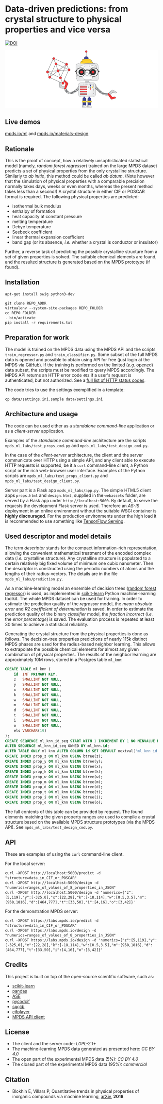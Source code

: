 Data-driven predictions: from crystal structure to physical properties and vice versa
======

[![DOI](https://zenodo.org/badge/110734326.svg)](https://zenodo.org/badge/latestdoi/110734326)

![Materials simulations ab datum](https://raw.githubusercontent.com/mpds-io/mpds-ml-labs/master/crystallographer_mpds_cc_by_40.png "Materials simulation ab datum")


Live demos
------

[mpds.io/ml](https://mpds.io/ml) and [mpds.io/materials-design](https://mpds.io/materials-design)


Rationale
------

This is the proof of concept, how a relatively unsophisticated statistical model (namely, _random forest regressor_) trained on the large MPDS dataset predicts a set of physical properties from the only crystalline structure. Similarly to _ab initio_, this method could be called _ab datum_. (Note however that the simulation of physical properties with a comparable precision normally takes days, weeks or even months, whereas the present method takes less than a second!) A crystal structure in either CIF or POSCAR format is required. The following physical properties are predicted:

- isothermal bulk modulus
- enthalpy of formation
- heat capacity at constant pressure
- melting temperature
- Debye temperature
- Seebeck coefficient
- linear thermal expansion coefficient
- band gap (or its absence, _i.e._ whether a crystal is conductor or insulator)

Further, a reverse task of predicting the possible crystalline structure from a set of given properties is solved. The suitable chemical elements are found, and the resulted structure is generated based on the MPDS prototype (if found).


Installation
------

```shell
apt-get install swig python3-dev
```

```shell
git clone REPO_ADDR
virtualenv --system-site-packages REPO_FOLDER
cd REPO_FOLDER
. bin/activate
pip install -r requirements.txt
```


Preparation for work
------

The model is trained on the MPDS data using the MPDS API and the scripts `train_regressor.py` and `train_classifier.py`. Some subset of the full MPDS data is opened and possible to obtain using API for free (just login at the MPDS via [GitHub](https://mpds.io/github_oauth.html)). If the training is performed on the limited (_e.g._ opened) data subset, the scripts must be modified to query MPDS accordingly. The MPDS API returns an HTTP error code `402` if a user's request is authenticated, but not authorized. See a [full list of HTTP status codes](https://en.wikipedia.org/wiki/List_of_HTTP_status_codes).

The code tries to use the settings exemplified in a template:

```shell
cp data/settings.ini.sample data/settings.ini
```


Architecture and usage
------

The code can be used either as a *standalone command-line* application or as a *client-server* application.

Examples of the *standalone command-line* architecture are the scripts `mpds_ml_labs/test_props_cmd.py` and `mpds_ml_labs/test_design_cmd.py`.

In the case of the *client-server* architecture, the client and the server communicate over HTTP using a simple API, and any client able to execute HTTP requests is supported, be it a `curl` command-line client, a Python script or the rich web-browser user interface. Examples of the Python scripts are `mpds_ml_labs/test_props_client.py` and `mpds_ml_labs/test_design_client.py`.

Server part is a Flask app `mpds_ml_labs/app.py`. The simple HTML5 client apps `props.html` and `design.html`, supplied in the `webassets` folder, are served by a Flask app under `http://localhost:5000`. By default, to serve the requests the development Flask server is used. Therefore an _AS-IS_ deployment in an online environment without the suitable WSGI container is **highly discouraged**. For the production environments under the high load it is recommended to use something like [TensorFlow Serving](https://www.tensorflow.org/serving).


Used descriptor and model details
------

The term _descriptor_ stands for the compact information-rich representation, allowing the convenient mathematical treatment of the encoded complex data (_i.e._ crystalline structure). Any crystalline structure is populated to a certain relatively big fixed volume of minimum one cubic nanometer. Then the descriptor is constructed using the periodic numbers of atoms and the lengths of their radius-vectors. The details are in the file `mpds_ml_labs/prediction.py`.

As a machine-learning model an ensemble of decision trees ([random forest regressor](http://scikit-learn.org/stable/modules/ensemble.html)) is used, as implemented in [scikit-learn](http://scikit-learn.org) Python machine-learning toolkit. The whole MPDS dataset can be used for training. In order to estimate the prediction quality of the _regressor_ model, the _mean absolute error_ and _R2 coefficient of determination_ is saved. In order to estimate the prediction quality of the binary _classifier_ model, the _fraction incorrect_ (_i.e._ the _error percentage_) is saved. The evaluation process is repeated at least 30 times to achieve a statistical reliability.

Generating the crystal structure from the physical properties is done as follows. The decision-tree properties predictions of nearly 115k distinct MPDS phases are used for the radius-based neighbor learning. This allows to extrapolate the possible chemical elements for almost any given combination of physical properties. The results of the neighbor learning are approximately 10M rows, stored in a Postgres table `ml_knn`:

```sql
CREATE TABLE ml_knn (
    id  INT PRIMARY KEY,
    z   SMALLINT NOT NULL,
    y   SMALLINT NOT NULL,
    x   SMALLINT NOT NULL,
    k   SMALLINT NOT NULL,
    w   SMALLINT NOT NULL,
    m   SMALLINT NOT NULL,
    d   SMALLINT NOT NULL,
    t   SMALLINT NOT NULL,
    i   SMALLINT NOT NULL,
    o   SMALLINT NOT NULL,
    els VARCHAR(19)
);
CREATE SEQUENCE ml_knn_id_seq START WITH 1 INCREMENT BY 1 NO MINVALUE NO MAXVALUE CACHE 1;
ALTER SEQUENCE ml_knn_id_seq OWNED BY ml_knn.id;
ALTER TABLE ONLY ml_knn ALTER COLUMN id SET DEFAULT nextval('ml_knn_id_seq'::regclass);
CREATE INDEX prop_z ON ml_knn USING btree(z);
CREATE INDEX prop_y ON ml_knn USING btree(y);
CREATE INDEX prop_x ON ml_knn USING btree(x);
CREATE INDEX prop_k ON ml_knn USING btree(k);
CREATE INDEX prop_w ON ml_knn USING btree(w);
CREATE INDEX prop_m ON ml_knn USING btree(m);
CREATE INDEX prop_d ON ml_knn USING btree(d);
CREATE INDEX prop_t ON ml_knn USING btree(t);
CREATE INDEX prop_i ON ml_knn USING btree(i);
CREATE INDEX prop_o ON ml_knn USING btree(o);
```

The full contents of this table can be provided by request. The found elements matching the given property ranges are used to compile a crystal structure based on the available MPDS structure prototypes (via the MPDS API). See `mpds_ml_labs/test_design_cmd.py`.


API
------

These are examples of using the `curl` command-line client.

For the local server:

```shell
curl -XPOST http://localhost:5000/predict -d "structure=data_in_CIF_or_POSCAR"
curl -XPOST http://localhost:5000/design -d "numerics=ranges_of_values_of_8_properties_in_JSON"
curl -XPOST http://localhost:5000/design -d 'numerics={"z":[5,119],"y":[-325,0],"x":[22,28],"k":[-18,114],"w":[0.5,3.5],"m":[958,1816],"d":[464,777],"t":[33,50],"i":[4,16],"o":[3,42]}'
```

For the demonstration MPDS server:

```shell
curl -XPOST https://labs.mpds.io/predict -d "structure=data_in_CIF_or_POSCAR"
curl -XPOST https://labs.mpds.io/design -d "numerics=ranges_of_values_of_8_properties_in_JSON"
curl -XPOST https://labs.mpds.io/design -d 'numerics={"z":[5,119],"y":[-325,0],"x":[22,28],"k":[-18,114],"w":[0.5,3.5],"m":[958,1816],"d":[464,777],"t":[33,50],"i":[4,16],"o":[3,42]}'
```


Credits
------

This project is built on top of the open-source scientific software, such as:

- [scikit-learn](http://scikit-learn.org)
- [pandas](https://pandas.pydata.org)
- [ASE](https://wiki.fysik.dtu.dk/ase)
- [pycodcif](http://wiki.crystallography.net/cod-tools/CIF-parser)
- [spglib](https://atztogo.github.io/spglib)
- [cifplayer](http://tilde-lab.github.io/player.html)
- [MPDS API client](http://developer.mpds.io)


License
------

- The client and the server code: *LGPL-2.1+*
- The machine-learning MPDS data generated as presented here: *CC BY 4.0*
- The open part of the experimental MPDS data (5%): *CC BY 4.0*
- The closed part of the experimental MPDS data (95%): *commercial*


Citation
------

- Blokhin E, Villars P, Quantitative trends in physical properties of inorganic compounds via machine learning, [arXiv](https://arxiv.org/abs/1806.03553), **2018**
